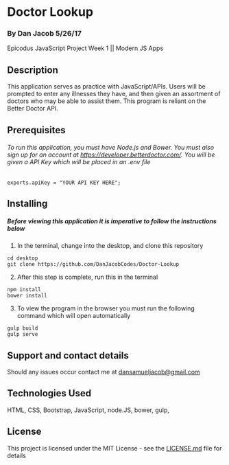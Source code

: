 # Doctor Lookup
### By Dan Jacob 5/26/17

  Epicodus JavaScript Project Week 1 || Modern JS Apps

## Description
This application serves as practice with JavaScript/APIs. Users will be prompted to enter any illnesses they have, and then given an assortment of doctors who may be able to assist them. This program is reliant on the Better Doctor API.  
## Prerequisites

###### To run this application, you must have Node.js and Bower. You must also sign up for an account at https://developer.betterdoctor.com/. You will be given a API Key which will be placed in an .env file
```
exports.apiKey = "YOUR API KEY HERE";
```

## Installing

##### Before viewing this application it is imperative to follow the instructions below

 1. In the terminal, change into the desktop, and clone this repository

```
cd desktop
git clone https://github.com/DanJacobCodes/Doctor-Lookup

```
2. After this step is complete, run this in the terminal
```
npm install
bower install
```
3. To view the program in the browser you must run the following command which will open automatically
```
gulp build
gulp serve
```

## Support and contact details

Should any issues occur contact me at dansamueljacob@gmail.com

## Technologies Used
 HTML, CSS, Bootstrap, JavaScript, node.JS, bower, gulp,

## License

This project is licensed under the MIT License - see the [LICENSE.md](LICENSE.md) file for details
